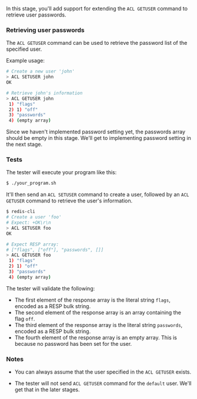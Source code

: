In this stage, you'll add support for extending the `ACL GETUSER` command to retrieve user passwords.

### Retrieving user passwords

The `ACL GETUSER` command can be used to retrieve the password list of the specified user.

Example usage:

```bash
# Create a new user 'john'
> ACL SETUSER john
OK

# Retrieve john's information
> ACL GETUSER john
 1) "flags"
 2) 1) "off"
 3) "passwords"
 4) (empty array)
```

Since we haven't implemented password setting yet, the passwords array should be empty in this stage. We'll get to implementing password setting in the next stage.

### Tests

The tester will execute your program like this:

```bash
$ ./your_program.sh
```

It'll then send an `ACL SETUSER` command to create a user, followed by an `ACL GETUSER` command to retrieve the user's information.

```bash
$ redis-cli
# Create a user 'foo'
# Expect: +OK\r\n
> ACL SETUSER foo
OK

# Expect RESP array:
# ["flags", ["off"], "passwords", []]
> ACL GETUSER foo
 1) "flags"
 2) 1) "off"
 3) "passwords"
 4) (empty array)
```

The tester will validate the following:

- The first element of the response array is the literal string `flags`, encoded as a RESP bulk string.
- The second element of the response array is an array containing the flag `off`.
- The third element of the response array is the literal string `passwords`, encoded as a RESP bulk string.
- The fourth element of the response array is an empty array. This is because no password has been set for the user.

### Notes

- You can always assume that the user specified in the `ACL GETUSER` exists.

- The tester will not send `ACL GETUSER` command for the `default` user. We'll get that in the later stages.

